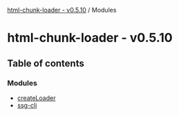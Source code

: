 [html-chunk-loader - v0.5.10](README.md) / Modules

# html-chunk-loader - v0.5.10

## Table of contents

### Modules

- [createLoader](modules/createLoader.md)
- [ssg-cli](modules/ssg_cli.md)
